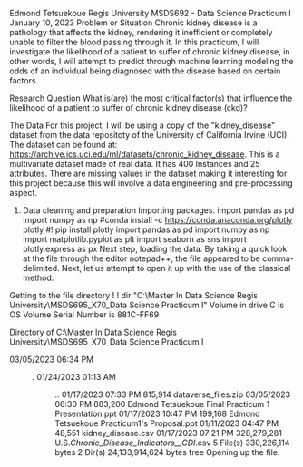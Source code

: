 Edmond Tetsuekoue
Regis University
MSDS692 - Data Science Practicum I
January 10, 2023
Problem or Situation
Chronic kidney disease is a pathology that affects the kidney, rendering it inefficient or completely unable to filter the blood passing through it. In this practicum, I will investigate the likelihood of a patient to suffer of chronic kidney disease, in other words, I will attempt to predict through machine learning modeling the odds of an individual being diagnosed with the disease based on certain factors.

Research Question
What is(are) the most critical factor(s) that influence the likelihood of a patient to suffer of chronic kidney disease (ckd)?

The Data
For this project, I will be using a copy of the "kidney_disease" dataset from the data repositoty of the University of California Irvine (UCI). The dataset can be found at: https://archive.ics.uci.edu/ml/datasets/chronic_kidney_disease. This is a multivariate dataset made of real data. It has 400 Instances and 25 attributes. There are missing values in the dataset making it interesting for this project because this will involve a data engineering and pre-processing aspect.

1) Data cleaning and preparation
Importing packages.
import pandas as pd
import numpy as np
#conda install -c https://conda.anaconda.org/plotly plotly
#! pip install plotly
import pandas as pd
import numpy as np
import matplotlib.pyplot as plt
import seaborn as sns
import plotly.express as px
Next step, loading the data.
By taking a quick look at the file through the editor notepad++, the file appeared to be comma-delimited. Next, let us attempt to open it up with the use of the classical method.

Getting to the file directory !
! dir "C:\Master In Data Science Regis University\MSDS695_X70_Data Science Practicum I"
 Volume in drive C is OS
 Volume Serial Number is 881C-FF69

 Directory of C:\Master In Data Science Regis University\MSDS695_X70_Data Science Practicum I

03/05/2023  06:34 PM    <DIR>          .
01/24/2023  01:13 AM    <DIR>          ..
01/17/2023  07:33 PM           815,914 dataverse_files.zip
03/05/2023  06:30 PM           883,200 Edmond Tetsuekoue Final Practicum 1 Presentation.ppt
01/17/2023  10:47 PM           199,168 Edmond Tetsuekoue Practicum1's Proposal.ppt
01/11/2023  04:47 PM            48,551 kidney_disease.csv
01/17/2023  07:21 PM       328,279,281 U.S._Chronic_Disease_Indicators__CDI_.csv
               5 File(s)    330,226,114 bytes
               2 Dir(s)  24,133,914,624 bytes free
Opening up the file.
